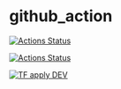 # github_action



[![Actions Status](https://github.com/sivin79/github_action_test/workflows/TF-plan-DEV/badge.svg)](https://github.com/sivin79/github_action_test/actions)

[![Actions Status](https://github.com/sivin79/github_action_test/workflows/TF-apply-DEV/badge.svg)](https://github.com/sivin79/github_action_test/actions)

[![TF apply DEV](https://github.com/sivin79/github_action_test/actions/workflows/tf-dev-apply.yml/badge.svg)](https://github.com/sivin79/github_action_test/actions/workflows/tf-dev-apply.yml)
